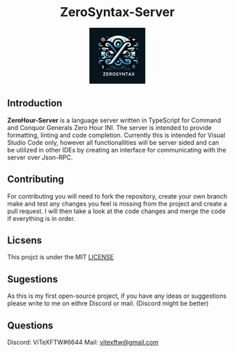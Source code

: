 <div align="center">
    <h1>ZeroSyntax-Server</h1>
    <img src="https://github.com/ViTeXFTW/ZeroSyntax/blob/main/ZeroSyntaxLogo128.png?raw=true">
</div>

## Introduction
**ZeroHour-Server** is a language server written in TypeScript for Command and Conquor Generals Zero Hour INI. The server is intended to provide formatting, linting and code completion. Currently this is intended for Visual Studio Code only, however all functionallities will be server sided and can be utilized in other IDEs by creating an interface for communicating with the server over Json-RPC.

## Contributing
For contributing you will need to fork the repository, create your own branch make and test any changes you feel is missing from the project and create a pull request. I will then take a look at the code changes and merge the code if everything is in order.

## Licsens
This projct is under the MIT [LICENSE](LICENSE)

## Sugestions
As this is my first open-source project, if you have any ideas or suggestions please write to me on eithre Discord or mail. (Discord might be better)

## Questions
Discord: ViTeXFTW#6644
Mail: vitexftw@gmail.com

